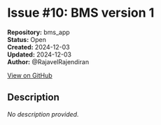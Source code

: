 # Issue #10: BMS version 1

**Repository:** bms_app  
**Status:** Open  
**Created:** 2024-12-03  
**Updated:** 2024-12-03  
**Author:** @RajavelRajendiran  

[View on GitHub](https://github.com/Simtestlab/bms_app/issues/10)

## Description

*No description provided.*